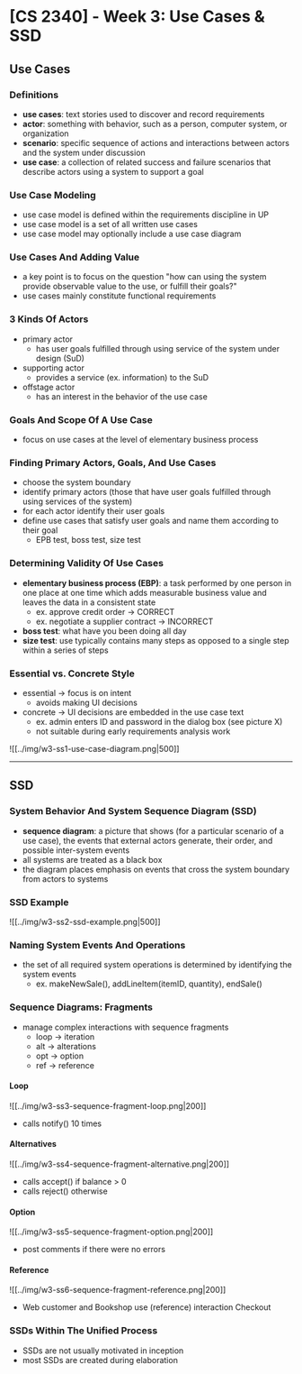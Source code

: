# **[CS 2340] - Week 3: Use Cases & SSD**
## Use Cases
### Definitions
- **use cases**: text stories used to discover and record requirements
- **actor**: something with behavior, such as a person, computer system, or organization
- **scenario**: specific sequence of actions and interactions between actors and the system under discussion
- **use case**: a collection of related success and failure scenarios that describe actors using a system to support a goal

### Use Case Modeling
- use case model is defined within the requirements discipline in UP
- use case model is a set of all written use cases
- use case model may optionally include a use case diagram

### Use Cases And Adding Value
- a key point is to focus on the question "how can using the system provide observable value to the use, or fulfill their goals?"
- use cases mainly constitute functional requirements

### 3 Kinds Of Actors
- primary actor
	- has user goals fulfilled through using service of the system under design (SuD)
- supporting actor 
	- provides a service (ex. information) to the SuD
- offstage actor
	- has an interest in the behavior of the use case

### Goals And Scope Of A Use Case
- focus on use cases at the level of elementary business process

### Finding Primary Actors, Goals, And Use Cases
- choose the system boundary
- identify primary actors (those that have user goals fulfilled through using services of the system)
- for each actor identify their user goals
- define use cases that satisfy user goals and name them according to their goal
	- EPB test, boss test, size test

### Determining Validity Of Use Cases
- **elementary business process (EBP)**: a task performed by one person in one place at one time which adds measurable business value and leaves the data in a consistent state
	- ex. approve credit order -> CORRECT
	- ex. negotiate a supplier contract -> INCORRECT
- **boss test**: what have you been doing all day
- **size test**: use typically contains many steps as opposed to a single step within a series of steps

### Essential vs. Concrete Style
- essential -> focus is on intent
	- avoids making UI decisions
- concrete -> UI decisions are embedded in the use case text
	- ex. admin enters ID and password in the dialog box (see picture X)
	- not suitable during early requirements analysis work

![[../img/w3-ss1-use-case-diagram.png|500]]

---
## SSD
### System Behavior And System Sequence Diagram (SSD)
- **sequence diagram**: a picture that shows (for a particular scenario of a use case), the events that external actors generate, their order, and possible inter-system events
- all systems are treated as a black box
- the diagram places emphasis on events that cross the system boundary from actors to systems

### SSD Example
![[../img/w3-ss2-ssd-example.png|500]]

### Naming System Events And Operations
- the set of all required system operations is determined by identifying the system events
	- ex. makeNewSale(), addLineItem(itemID, quantity), endSale()

### Sequence Diagrams: Fragments
- manage complex interactions with sequence fragments
	- loop -> iteration
	- alt -> alterations
	- opt -> option
	- ref -> reference

#### Loop
![[../img/w3-ss3-sequence-fragment-loop.png|200]]
- calls notify() 10 times

#### Alternatives
![[../img/w3-ss4-sequence-fragment-alternative.png|200]]
- calls accept() if balance > 0
- calls reject() otherwise

#### Option
![[../img/w3-ss5-sequence-fragment-option.png|200]]
- post comments if there were no errors

#### Reference
![[../img/w3-ss6-sequence-fragment-reference.png|200]]
- Web customer and Bookshop use (reference) interaction Checkout

### SSDs Within The Unified Process
- SSDs are not usually motivated in inception
- most SSDs are created during elaboration